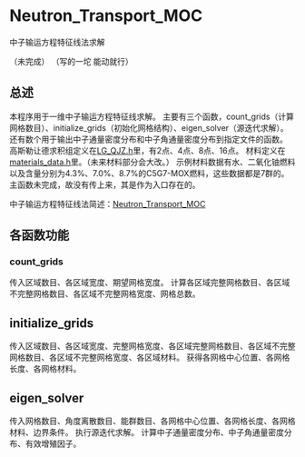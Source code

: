 # Neutron_Transport_MOC
中子输运方程特征线法求解

（未完成）
（写的一坨 能动就行）

## 总述

本程序用于一维中子输运方程特征线求解。
主要有三个函数，count_grids（计算网格数目）、initialize_grids（初始化网格结构）、eigen_solver（源迭代求解）。
还有数个用于输出中子通量密度分布和中子角通量密度分布到指定文件的函数。
高斯勒让德求积组定义在[LG_QJZ.h](data/LG_QJZ.h)里，有2点、4点、8点、16点。
材料定义在[materials_data.h](data/materials_data.h)里。（未来材料部分会大改。）
示例材料数据有水、二氧化铀燃料以及含量分别为4.3%、7.0%、8.7%的C5G7-MOX燃料，这些数据都是7群的。
主函数未完成，故没有传上来，其是作为入口存在的。

中子输运方程特征线法简述：[Neutron_Transport_MOC](docs/Neutron_Transport_MOC.md)

## 各函数功能

### count_grids

传入区域数目、各区域宽度、期望网格宽度。
计算各区域完整网格数目、各区域不完整网格数目、各区域不完整网格宽度、网格总数。

## initialize_grids

传入区域数目、各区域宽度、完整网格宽度、各区域完整网格数目、各区域不完整网格数目、各区域不完整网格宽度、各区域材料。
获得各网格中心位置、各网格长度、各网格材料。

## eigen_solver

传入网格数目、角度离散数目、能群数目、各网格中心位置、各网格长度、各网格材料、边界条件。
执行源迭代求解。
计算中子通量密度分布、中子角通量密度分布、有效增殖因子。